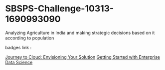 # SBSPS-Challenge-10313-1690993090
Analyzing Agriculture in India and making strategic decisions based on it according to population


badges link :
  
  <a href="https://www.credly.com/badges/82dd351b-6011-4a48-80b0-c94f2463c47c/public_url">Journey to Cloud: Envisioning Your Solution</a>
  <a href="https://www.credly.com/badges/3c2ad711-b174-4504-bef3-1df10abfd5c2/public_url">Getting Started with Enterprise Data Science</a>
